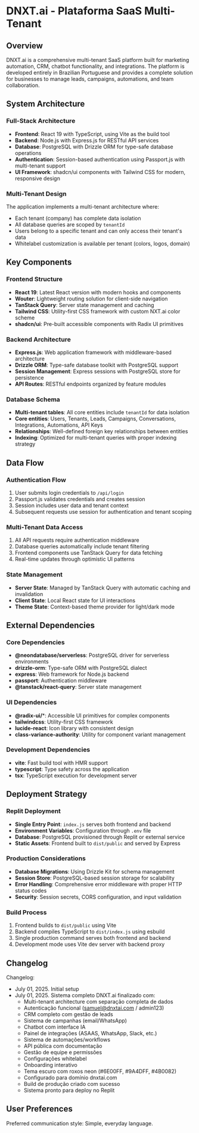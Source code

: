 # DNXT.ai - Plataforma SaaS Multi-Tenant

## Overview

DNXT.ai is a comprehensive multi-tenant SaaS platform built for marketing automation, CRM, chatbot functionality, and integrations. The platform is developed entirely in Brazilian Portuguese and provides a complete solution for businesses to manage leads, campaigns, automations, and team collaboration.

## System Architecture

### Full-Stack Architecture
- **Frontend**: React 19 with TypeScript, using Vite as the build tool
- **Backend**: Node.js with Express.js for RESTful API services
- **Database**: PostgreSQL with Drizzle ORM for type-safe database operations
- **Authentication**: Session-based authentication using Passport.js with multi-tenant support
- **UI Framework**: shadcn/ui components with Tailwind CSS for modern, responsive design

### Multi-Tenant Design
The application implements a multi-tenant architecture where:
- Each tenant (company) has complete data isolation
- All database queries are scoped by `tenantId`
- Users belong to a specific tenant and can only access their tenant's data
- Whitelabel customization is available per tenant (colors, logos, domain)

## Key Components

### Frontend Structure
- **React 19**: Latest React version with modern hooks and components
- **Wouter**: Lightweight routing solution for client-side navigation
- **TanStack Query**: Server state management and caching
- **Tailwind CSS**: Utility-first CSS framework with custom NXT.ai color scheme
- **shadcn/ui**: Pre-built accessible components with Radix UI primitives

### Backend Architecture
- **Express.js**: Web application framework with middleware-based architecture
- **Drizzle ORM**: Type-safe database toolkit with PostgreSQL support
- **Session Management**: Express sessions with PostgreSQL store for persistence
- **API Routes**: RESTful endpoints organized by feature modules

### Database Schema
- **Multi-tenant tables**: All core entities include `tenantId` for data isolation
- **Core entities**: Users, Tenants, Leads, Campaigns, Conversations, Integrations, Automations, API Keys
- **Relationships**: Well-defined foreign key relationships between entities
- **Indexing**: Optimized for multi-tenant queries with proper indexing strategy

## Data Flow

### Authentication Flow
1. User submits login credentials to `/api/login`
2. Passport.js validates credentials and creates session
3. Session includes user data and tenant context
4. Subsequent requests use session for authentication and tenant scoping

### Multi-Tenant Data Access
1. All API requests require authentication middleware
2. Database queries automatically include tenant filtering
3. Frontend components use TanStack Query for data fetching
4. Real-time updates through optimistic UI patterns

### State Management
- **Server State**: Managed by TanStack Query with automatic caching and invalidation
- **Client State**: Local React state for UI interactions
- **Theme State**: Context-based theme provider for light/dark mode

## External Dependencies

### Core Dependencies
- **@neondatabase/serverless**: PostgreSQL driver for serverless environments
- **drizzle-orm**: Type-safe ORM with PostgreSQL dialect
- **express**: Web framework for Node.js backend
- **passport**: Authentication middleware
- **@tanstack/react-query**: Server state management

### UI Dependencies
- **@radix-ui/***: Accessible UI primitives for complex components
- **tailwindcss**: Utility-first CSS framework
- **lucide-react**: Icon library with consistent design
- **class-variance-authority**: Utility for component variant management

### Development Dependencies
- **vite**: Fast build tool with HMR support
- **typescript**: Type safety across the application
- **tsx**: TypeScript execution for development server

## Deployment Strategy

### Replit Deployment
- **Single Entry Point**: `index.js` serves both frontend and backend
- **Environment Variables**: Configuration through `.env` file
- **Database**: PostgreSQL provisioned through Replit or external service
- **Static Assets**: Frontend built to `dist/public` and served by Express

### Production Considerations
- **Database Migrations**: Using Drizzle Kit for schema management
- **Session Store**: PostgreSQL-based session storage for scalability
- **Error Handling**: Comprehensive error middleware with proper HTTP status codes
- **Security**: Session secrets, CORS configuration, and input validation

### Build Process
1. Frontend builds to `dist/public` using Vite
2. Backend compiles TypeScript to `dist/index.js` using esbuild
3. Single production command serves both frontend and backend
4. Development mode uses Vite dev server with backend proxy

## Changelog

Changelog:
- July 01, 2025. Initial setup
- July 01, 2025. Sistema completo DNXT.ai finalizado com:
  - Multi-tenant architecture com separação completa de dados
  - Autenticação funcional (samuel@dnxtai.com / admin123)
  - CRM completo com gestão de leads
  - Sistema de campanhas (email/WhatsApp)
  - Chatbot com interface IA
  - Painel de integrações (ASAAS, WhatsApp, Slack, etc.)
  - Sistema de automações/workflows
  - API pública com documentação
  - Gestão de equipe e permissões
  - Configurações whitelabel
  - Onboarding interativo
  - Tema escuro com roxos neon (#6E00FF, #9A4DFF, #4B0082)
  - Configurado para domínio dnxtai.com
  - Build de produção criado com sucesso
  - Sistema pronto para deploy no Replit

## User Preferences

Preferred communication style: Simple, everyday language.